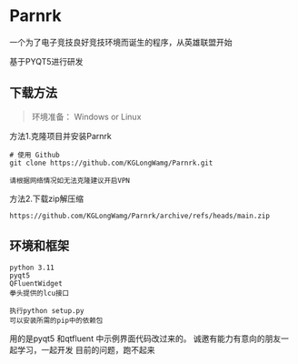 # Parnrk
一个为了电子竞技良好竞技环境而诞生的程序，从英雄联盟开始

基于PYQT5进行研发

## 下载方法

> 环境准备： Windows or Linux

方法1.克隆项目并安装Parnrk

```
# 使用 Github 
git clone https://github.com/KGLongWamg/Parnrk.git

请根据网络情况如无法克隆建议开启VPN
```

方法2.下载zip解压缩

```
https://github.com/KGLongWamg/Parnrk/archive/refs/heads/main.zip
```

## 环境和框架
```
python 3.11
pyqt5
QFluentWidget
拳头提供的lcu接口

执行python setup.py
可以安装所需的pip中的依赖包
```

用的是pyqt5 和qtfluent 中示例界面代码改过来的。
诚邀有能力有意向的朋友一起学习，一起开发
目前的问题，跑不起来

